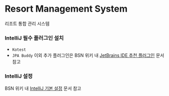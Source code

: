 # Resort Management System
리조트 통합 관리 시스템

### IntelliJ 필수 플러그인 설치
- `Kotest`
- `JPA Buddy`
  이외 추가 플러그인은 BSN 위키 내 [JetBrains IDE 추천 플러그인](https://wiki.bellsoft.net/ko/dev-1-team/development-environment-settings/tip/jetbrains-ide/recommended-plugins) 문서 참고

### IntelliJ 설정
BSN 위키 내 [IntelliJ 기본 설정](https://wiki.bellsoft.net/ko/dev-1-team/development-environment-settings/tip/jetbrains-ide/intellij-basic-settings) 문서 참고
